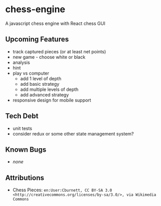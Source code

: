 # chess-engine

A javascript chess engine with React chess GUI

## Upcoming Features

- track captured pieces (or at least net points)
- new game - choose white or black
- analysis
- hint
- play vs computer
  - add 1 level of depth
  - add basic strategy
  - add multiple levels of depth
  - add advanced strategy
- responsive design for mobile support

## Tech Debt

- unit tests
- consider redux or some other state management system?

## Known Bugs

- _none_

## Attributions

- Chess Pieces: `en:User:Cburnett, CC BY-SA 3.0 <http://creativecommons.org/licenses/by-sa/3.0/>, via Wikimedia Commons`
